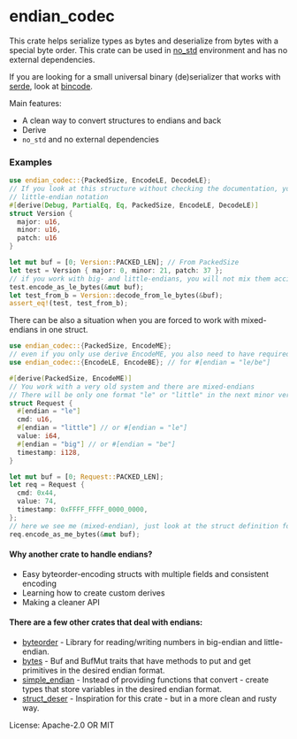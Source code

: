 # endian_codec

This crate helps serialize types as bytes and deserialize from bytes with a special
byte order. This crate can be used in [no_std] environment and has no external dependencies.

If you are looking for a small universal binary (de)serializer that works with
[serde], look at [bincode].

Main features:
* A clean way to convert structures to endians and back
* Derive
* `no_std` and no external dependencies

### Examples
```rust
use endian_codec::{PackedSize, EncodeLE, DecodeLE};
// If you look at this structure without checking the documentation, you know it works with
// little-endian notation
#[derive(Debug, PartialEq, Eq, PackedSize, EncodeLE, DecodeLE)]
struct Version {
  major: u16,
  minor: u16,
  patch: u16
}

let mut buf = [0; Version::PACKED_LEN]; // From PackedSize
let test = Version { major: 0, minor: 21, patch: 37 };
// if you work with big- and little-endians, you will not mix them accidentally
test.encode_as_le_bytes(&mut buf);
let test_from_b = Version::decode_from_le_bytes(&buf);
assert_eq!(test, test_from_b);
```

There can be also a situation when you are forced to work with mixed-endians in one struct.
```rust
use endian_codec::{PackedSize, EncodeME};
// even if you only use derive EncodeME, you also need to have required traits in the scope.
use endian_codec::{EncodeLE, EncodeBE}; // for #[endian = "le/be"]

#[derive(PackedSize, EncodeME)]
// You work with a very old system and there are mixed-endians
// There will be only one format "le" or "little" in the next minor version.
struct Request {
  #[endian = "le"]
  cmd: u16,
  #[endian = "little"] // or #[endian = "le"]
  value: i64,
  #[endian = "big"] // or #[endian = "be"]
  timestamp: i128,
}

let mut buf = [0; Request::PACKED_LEN];
let req = Request {
  cmd: 0x44,
  value: 74,
  timestamp: 0xFFFF_FFFF_0000_0000,
};
// here we see me (mixed-endian), just look at the struct definition for details
req.encode_as_me_bytes(&mut buf);

```

#### Why another crate to handle endians?
* Easy byteorder-encoding structs with multiple fields and consistent encoding
* Learning how to create custom derives
* Making a cleaner API

#### There are a few other crates that deal with endians:
* [byteorder] -  Library for reading/writing numbers in big-endian and little-endian.
* [bytes] - Buf and BufMut traits that have methods to put and get primitives in the desired endian format.
* [simple_endian] - Instead of providing functions that convert - create types that store
variables in the desired endian format.
* [struct_deser] - Inspiration for this crate - but in a more clean and rusty way.


[bincode]:https://crates.io/crates/bincode
[byteorder]:https://crates.io/crates/byteorder
[bytes]:https://crates.io/crates/bytes
[simple_endian]:https://crates.io/crates/simple_endian
[struct_deser]:https://crates.io/crates/struct_deser
[no_std]:https://rust-embedded.github.io/book/intro/no-std.html
[serde]:https://crates.io/crates/serde

License: Apache-2.0 OR MIT
